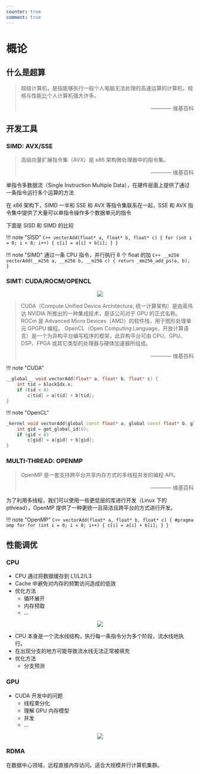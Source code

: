 ```yaml
---
counter: true
comment: true
---
```


# 概论

## 什么是超算

> 超级计算机，是指能够执行一般个人电脑无法处理的高速运算的计算机，规格与性能比个人计算机强大许多。
> <div style="text-align: right">———— 维基百科</div>


## 开发工具

### SIMD: AVX/SSE

> 高级向量扩展指令集（AVX）是 x86 架构微处理器中的指令集。
> <div style="text-align: right">———— 维基百科</div>

单指令多数据流（Single Instruction Multiple Data），在硬件层面上提供了通过一条指令运行多个运算的方法

在 x86 架构下，SIMD 一半和 SSE 和 AVX 等指令集联系在一起，SSE 和 AVX 指令集中提供了大量可以单指令操作多个数据单元的指令

下面是 SISD 和 SIMD 的比较

!!! note "SISD"
    ```C++
    vectorAdd(float* a, float* b, float* c) {
        for (int i = 0; i < 8; i++) {
            c[i] = a[i] + b[i];
        }
    }
    ```

!!! note "SIMD"
    通过一条 CPU 指令，并行执行 8 个 float 的加
    ```C++
    __m256 vectorAdd(__m256 a, __m256 b, __m256 c) {
        return _mm256_add_ps(a, b);
    }
    ```

### SIMT: CUDA/ROCM/OPENCL

<center><img src="https://note.jujimeizuo.cn/assets/images/cs/hpc/simt.jpg"></center>

> CUDA（Compute Unified Device Architecture, 统一计算架构）是由英伟达 NVIDIA 所推出的一种集成技术，是该公司对于 GPU 的正式名称。
> ROCm 是 Advanced Micro Devices（AMD）的软件栈，用于图形处理单元 GPGPU 编程。
> OpenCL（Open Computing Language，开放计算语言）是一个为异构平台编写程序的框架，此异构平台可由 CPU、GPU、DSP、FPGA 或其它类型的处理器与硬体加速器所组成。
> <div style="text-align: right">———— 维基百科</div>

!!! note "CUDA"
```C++
__global__ void vectorAdd(float* a, float* b, float* c) {
    int tid = blockIdx.x;
    if (tid < 8)
        c[tid] = a[tid] + b[tid];
}
```

!!! note "OpenCL"
```C++
_kernel void vectorAdd(global const float* a, global const float* b, global const float* c) {
    int gid = get_global_id(0);
    if (gid < 8)
        c[gid] = a[gid] + b[gid];
}
```

###  MULTI-THREAD: OPENMP

> OpenMP 是一套支持跨平台共享内存方式的多线程并发的编程 API。
> <div style="text-align: right">———— 维基百科</div>

为了利用多线程，我们可以使用一些更低层的库进行开发（Linux 下的 pthread），OpenMP 提供了一种更统一且简洁且跨平台的方式进行开发。

!!! note "OpenMP"
    ```C++
    vectorAdd(float* a, float* b, float* c) {
        #pragma omp for
        for (int i = 0; i < 8; i++) {
            c[i] = a[i] + b[i];
        }
    }
    ```

## 性能调优

### CPU

- CPU 通过将数据缓存到 L1/L2/L3
- Cache 中避免对内存的频繁访问造成的低效
- 优化方法
    - 循环展开
    - 内存预取
    - ...

<center><img src="https://note.jujimeizuo.cn/assets/images/cs/hpc/l1-l2-l3.jpg"></center>

- CPU 本身是一个流水线结构，执行每一条指令分为多个阶段，流水线地执行。
- 在出现分支的地方可能导致流水线无法正常被填充
- 优化方法
    - 分支预测

### GPU

- CUDA 开发中的问题
    - 线程束分化
    - 理解 GPU 内存模型
    - 并发
    - ...


<center><img src="https://note.jujimeizuo.cn/assets/images/cs/hpc/gpu-model.jpg"></center>

### RDMA

在数据中心领域，远程直接内存访问。适合大规模并行计算机集群。
